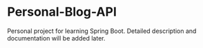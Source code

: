 # Personal-Blog-API

Personal project for learning Spring Boot. Detailed description and documentation will be added later.